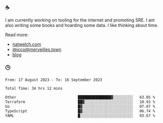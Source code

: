 ### ☕

I am currently working on tooling for the internet and promoting SRE. I am also writing some books and hoarding some data. I like thinking about time. 

Read more:

 - [natwelch.com](https://natwelch.com)
 - [@icco@merveilles.town](https://merveilles.town/@icco)
 - [blog](https://writing.natwelch.com)

### 🕒

<!--START_SECTION:waka-->

```txt
From: 17 August 2023 - To: 16 September 2023

Total Time: 34 hrs 12 mins

Other                            ███████████████▓░░░░░░░░░   63.05 %
Terraform                        ██▓░░░░░░░░░░░░░░░░░░░░░░   10.93 %
Go                               █▓░░░░░░░░░░░░░░░░░░░░░░░   07.07 %
TypeScript                       █▓░░░░░░░░░░░░░░░░░░░░░░░   06.74 %
YAML                             █░░░░░░░░░░░░░░░░░░░░░░░░   03.67 %
```

<!--END_SECTION:waka-->
